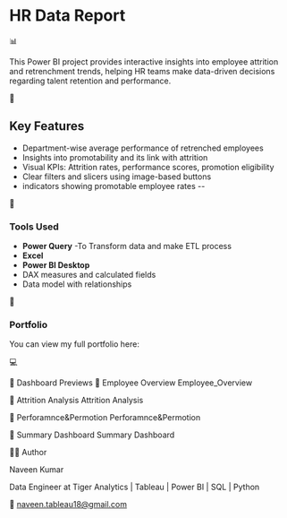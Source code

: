  <h1> HR Data Report</h1> 📊

This Power BI project provides interactive insights into employee attrition and retrenchment trends, helping HR teams make data-driven decisions regarding talent retention and performance.

📌 <h2>Key Features</h2>
- Department-wise average performance of retrenched employees
- Insights into promotability and its link with attrition
- Visual KPIs: Attrition rates, performance scores, promotion eligibility
- Clear filters and slicers using image-based buttons
- indicators showing promotable employee rates
--

🔧 <h3>Tools Used </h3>

- **Power Query** -To Transform data and make ETL process
- **Excel**
- **Power BI Desktop**
- DAX measures and calculated fields
- Data model with relationships

🔗 <h3>Portfolio </h3>

You can view my full portfolio here:

💻



📸 Dashboard Previews
🔹 Employee Overview
Employee_Overview

🔹 Attrition Analysis
Attrition Analysis

🔹 Perforamnce&Permotion
Perforamnce&Permotion

🔹 Summary Dashboard
Summary Dashboard

🧑‍💼 Author

Naveen Kumar

Data Engineer at Tiger Analytics | Tableau | Power BI | SQL | Python

📧 naveen.tableau18@gmail.com
